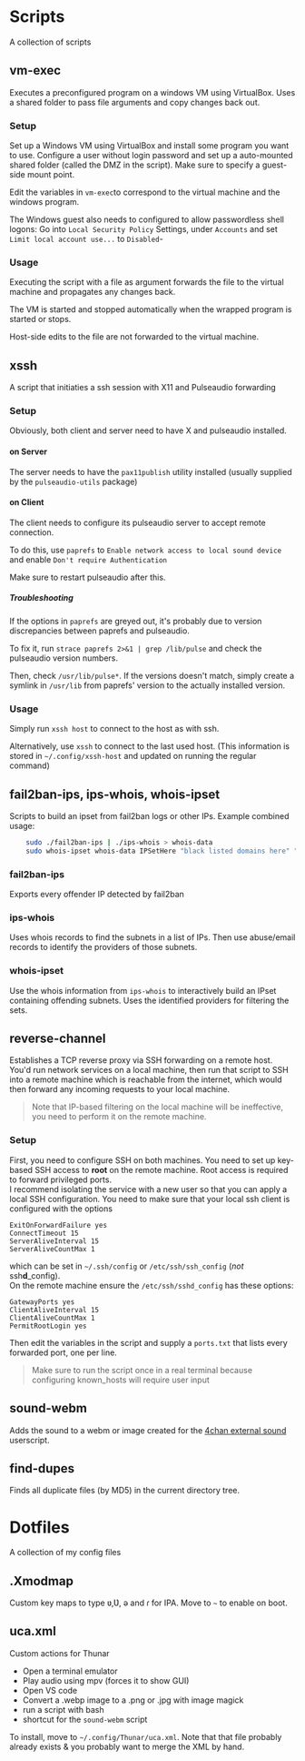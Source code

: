 # Scripts
A collection of scripts

## vm-exec
Executes a preconfigured program on a windows VM using VirtualBox.
Uses a shared folder to pass file arguments and copy changes back out.

### Setup
Set up a Windows VM using VirtualBox and install some program you want to use.
Configure a user without login password and set up a auto-mounted shared folder (called the DMZ in the script).
Make sure to specify a guest-side mount point.

Edit the variables in `vm-exec`to correspond to the virtual machine and the windows program.

The Windows guest also needs to configured to allow passwordless shell logons:
Go into `Local Security Policy` Settings, under `Accounts` and set `Limit local account use...` to `Disabled`-

### Usage
Executing the script with a file as argument forwards the file to the virtual machine and propagates any changes back.

The VM is started and stopped automatically when the wrapped program is started or stops.

Host-side edits to the file are not forwarded to the virtual machine.

## xssh
A script that initiaties a ssh session with X11 and Pulseaudio forwarding

### Setup
Obviously, both client and server need to have X and pulseaudio installed.

#### on Server
The server needs to have the `pax11publish` utility installed (usually supplied by the `pulseaudio-utils` package)

#### on Client
The client needs to configure its pulseaudio server to accept remote connection.

To do this, use `paprefs` to `Enable network access to local sound device` and enable `Don't require Authentication`

Make sure to restart pulseaudio after this.

##### Troubleshooting
If the options in `paprefs` are greyed out, it's probably due to version discrepancies between paprefs and pulseaudio.

To fix it, run `strace paprefs 2>&1 | grep /lib/pulse` and check the pulseaudio version numbers.

Then, check `/usr/lib/pulse*`.
If the versions doesn't match, simply create a symlink in `/usr/lib` from paprefs' version to the actually installed version.

### Usage
Simply run `xssh host` to connect to the host as with ssh.

Alternatively, use `xssh` to connect to the last used host.
(This information is stored in `~/.config/xssh-host` and updated on running the regular command)

## fail2ban-ips, ips-whois, whois-ipset
Scripts to build an ipset from fail2ban logs or other IPs.
Example combined usage:
```sh
	sudo ./fail2ban-ips | ./ips-whois > whois-data
	sudo whois-ipset whois-data IPSetHere "black listed domains here" "white listed domains here"
```

### fail2ban-ips
Exports every offender IP detected by fail2ban

### ips-whois
Uses whois records to find the subnets in a list of IPs.
Then use abuse/email records to identify the providers of those subnets.

### whois-ipset
Use the whois information from `ips-whois` to interactively build an IPset containing offending subnets.
Uses the identified providers for filtering the sets.

## reverse-channel
Establishes a TCP reverse proxy via SSH forwarding on a remote host.
You'd run network services on a local machine, then run that script to SSH into a remote machine which is reachable from the internet, which would then forward any incoming requests to your local machine.

> Note that IP-based filtering on the local machine will be ineffective, you need to perform it on the remote machine.

### Setup
First, you need to configure SSH on both machines. 
You need to set up key-based SSH access to **root** on the remote machine.
Root access is required to forward privileged ports.  
I recommend isolating the service with a new user so that you can apply a local SSH configuration.
You need to make sure that your local ssh client is configured with the options
```
ExitOnForwardFailure yes
ConnectTimeout 15
ServerAliveInterval 15
ServerAliveCountMax 1
```
which can be set in `~/.ssh/config` or `/etc/ssh/ssh_config` (*not* ssh**d**_config).  
On the remote machine ensure the `/etc/ssh/sshd_config` has these options:
```
GatewayPorts yes
ClientAliveInterval 15
ClientAliveCountMax 1
PermitRootLogin yes
```

Then edit the variables in the script and supply a `ports.txt` that lists every forwarded port, one per line.

> Make sure to run the script once in a real terminal because configuring known_hosts will require user input

## sound-webm
Adds the sound to a webm or image created for the [4chan external sound](https://sleazyfork.org/en/scripts/31045-4chan-external-sounds) userscript.

## find-dupes
Finds all duplicate files (by MD5) in the current directory tree.

# Dotfiles
A collection of my config files

## .Xmodmap
Custom key maps to type ʋ,Ʋ, ə and ɾ for IPA.
Move to `~` to enable on boot.

## uca.xml
Custom actions for Thunar
- Open a terminal emulator
- Play audio using mpv (forces it to show GUI) 
- Open VS code
- Convert a .webp image to a .png or .jpg with image magick
- run a script with bash
- shortcut for the `sound-webm` script

To install, move to `~/.config/Thunar/uca.xml`.
Note that that file probably already exists & you probably want to merge the XML by hand.

